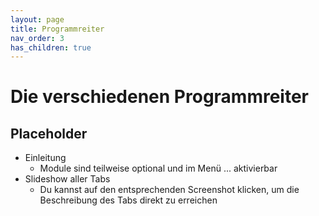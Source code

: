 ```yaml
---
layout: page
title: Programmreiter
nav_order: 3
has_children: true
---
```


# Die verschiedenen Programmreiter

## Placeholder

- Einleitung
  - Module sind teilweise optional und im Menü ... aktivierbar
- Slideshow aller Tabs
  - Du kannst auf den entsprechenden Screenshot klicken, um die Beschreibung des Tabs direkt zu erreichen
